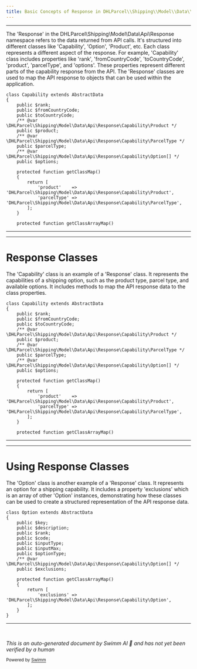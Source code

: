 ```yaml
---
title: Basic Concepts of Response in DHLParcel\\Shipping\\Model\\Data\\Api
---
```

<SwmSnippet path="/Model/Data/Api/Response/Capability.php" line="7">

---

The 'Response' in the DHLParcel\\Shipping\\Model\\Data\\Api\\Response namespace refers to the data returned from API calls. It's structured into different classes like 'Capability', 'Option', 'Product', etc. Each class represents a different aspect of the response. For example, 'Capability' class includes properties like 'rank', 'fromCountryCode', 'toCountryCode', 'product', 'parcelType', and 'options'. These properties represent different parts of the capability response from the API. The 'Response' classes are used to map the API response to objects that can be used within the application.

```hack
class Capability extends AbstractData
{
    public $rank;
    public $fromCountryCode;
    public $toCountryCode;
    /** @var \DHLParcel\Shipping\Model\Data\Api\Response\Capability\Product */
    public $product;
    /** @var \DHLParcel\Shipping\Model\Data\Api\Response\Capability\ParcelType */
    public $parcelType;
    /** @var \DHLParcel\Shipping\Model\Data\Api\Response\Capability\Option[] */
    public $options;

    protected function getClassMap()
    {
        return [
            'product'    => 'DHLParcel\Shipping\Model\Data\Api\Response\Capability\Product',
            'parcelType' => 'DHLParcel\Shipping\Model\Data\Api\Response\Capability\ParcelType',
        ];
    }

    protected function getClassArrayMap()
```

---

</SwmSnippet>

<SwmSnippet path="/Model/Data/Api/Response/Capability.php" line="7">

---

# Response Classes

The 'Capability' class is an example of a 'Response' class. It represents the capabilities of a shipping option, such as the product type, parcel type, and available options. It includes methods to map the API response data to the class properties.

```hack
class Capability extends AbstractData
{
    public $rank;
    public $fromCountryCode;
    public $toCountryCode;
    /** @var \DHLParcel\Shipping\Model\Data\Api\Response\Capability\Product */
    public $product;
    /** @var \DHLParcel\Shipping\Model\Data\Api\Response\Capability\ParcelType */
    public $parcelType;
    /** @var \DHLParcel\Shipping\Model\Data\Api\Response\Capability\Option[] */
    public $options;

    protected function getClassMap()
    {
        return [
            'product'    => 'DHLParcel\Shipping\Model\Data\Api\Response\Capability\Product',
            'parcelType' => 'DHLParcel\Shipping\Model\Data\Api\Response\Capability\ParcelType',
        ];
    }

    protected function getClassArrayMap()
```

---

</SwmSnippet>

<SwmSnippet path="/Model/Data/Api/Response/Capability/Option.php" line="7">

---

# Using Response Classes

The 'Option' class is another example of a 'Response' class. It represents an option for a shipping capability. It includes a property 'exclusions' which is an array of other 'Option' instances, demonstrating how these classes can be used to create a structured representation of the API response data.

```hack
class Option extends AbstractData
{
    public $key;
    public $description;
    public $rank;
    public $code;
    public $inputType;
    public $inputMax;
    public $optionType;
    /** @var \DHLParcel\Shipping\Model\Data\Api\Response\Capability\Option[] */
    public $exclusions;

    protected function getClassArrayMap()
    {
        return [
            'exclusions' => 'DHLParcel\Shipping\Model\Data\Api\Response\Capability\Option',
        ];
    }
}
```

---

</SwmSnippet>

&nbsp;

*This is an auto-generated document by Swimm AI 🌊 and has not yet been verified by a human*

<SwmMeta version="3.0.0" repo-id="Z2l0aHViJTNBJTNBZGhsLW1hZ2VudG8yLXBsdWdpbiUzQSUzQWdpbGFkbmF2b3Q=" repo-name="dhl-magento2-plugin"><sup>Powered by [Swimm](/)</sup></SwmMeta>
